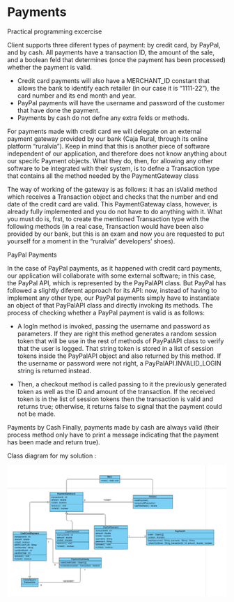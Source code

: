 # Payments
Practical programming excercise

Client supports three diferent types of payment: by credit card, by PayPal, and by cash. 
All payments have a transaction ID, the amount of the sale, and a boolean feld that determines (once the
payment has been processed) whether the payment is valid. 

- Credit card payments will also have a MERCHANT_ID constant that allows the bank to
identify each retailer (in our case it is “1111-22”), the card number and its end month and
year.
- PayPal payments will have the username and password of the customer that have done the
payment.
- Payments by cash do not defne any extra felds or methods. 

For payments made with credit card we will delegate on an external payment gateway
provided by our bank (Caja Rural, through its online platform “ruralvía”). Keep in mind that
this is another piece of software independent of our application, and therefore does not know
anything about our specifc Payment objects. What they do, then, for allowing any other
software to be integrated with their system, is to defne a Transaction type that contains all
the method needed by the PaymentGateway class

The way of working of the gateway is as follows: it has an isValid method which receives a
Transaction object and checks that the number and end date of the credit card are valid.
This PaymentGateway class, however, is already fully implemented and you do not have to
do anything with it. What you must do is, frst, to create the mentioned Transaction type
with the following methods (in a real case, Transaction would have been also provided by
our bank, but this is an exam and now you are requested to put yourself for a moment in the
“ruralvía” developers’ shoes).

PayPal Payments

In the case of PayPal payments, as it happened with credit card payments, our application will
collaborate with some external software; in this case, the PayPal API, which is represented by
the PayPalAPI class. But PayPal has followed a slightly diferent approach for its API: now,
instead of having to implement any other type, our PayPal payments simply have to
instantiate an object of that PayPalAPI class and directly invoking its methods.
The process of checking whether a PayPal payment is valid is as follows:

  - A logIn method is invoked, passing the username and password as parameters. If they are
  right this method generates a random session token that will be use in the rest of methods
  of PayPalAPI class to verify that the user is logged. That string token is stored in a list of
  session tokens inside the PayPalAPI object and also returned by this method. If the
  username or password were not right, a PayPalAPI.INVALID_LOGIN string is returned
  instead.
  
  - Then, a checkout method is called passing to it the previously generated token as well as
  the ID and amount of the transaction. If the received token is in the list of session tokens then
  the transaction is valid and returns true; otherwise, it returns false to signal that the payment
  could not be made.
  
Payments by Cash
Finally, payments made by cash are always valid (their process method only have to print a
message indicating that the payment has been made and return true). 

Class diagram for my solution : 

![GitHub Logo](/UML_class_diagram.JPG)


